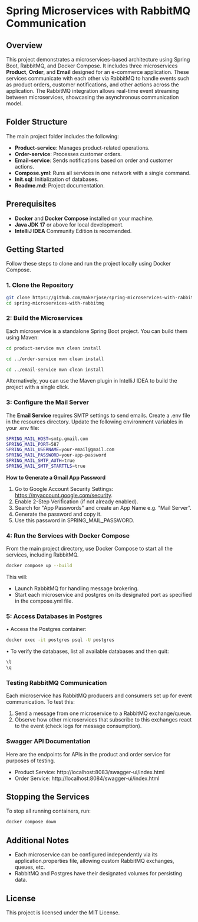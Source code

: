 # Spring Microservices with RabbitMQ Communication

## Overview

This project demonstrates a microservices-based architecture using Spring Boot, RabbitMQ, and Docker Compose. It includes three microservices **Product**, **Order**, and **Email** designed for an e-commerce application. These services communicate with each other via RabbitMQ to handle events such as product orders, customer notifications, and other actions across the application. The RabbitMQ integration allows real-time event streaming between microservices, showcasing the asynchronous communication model.

## Folder Structure

The main project folder includes the following:
- **Product-service**: Manages product-related operations.
- **Order-service**: Processes customer orders.
- **Email-service**: Sends notifications based on order and customer actions.
- **Compose.yml**: Runs all services in one network with a single command.
- **Init.sql**: Initialization of databases.
- **Readme.md**: Project documentation.

## Prerequisites

- **Docker** and **Docker Compose** installed on your machine.
- **Java JDK 17** or above for local development.
- **IntelliJ IDEA** Community Edition is recomended.

## Getting Started

Follow these steps to clone and run the project locally using Docker Compose.

### 1. Clone the Repository
```bash
git clone https://github.com/makerjose/spring-microservices-with-rabbitmq.git
cd spring-microservices-with-rabbitmq
```

### 2: Build the Microservices

Each microservice is a standalone Spring Boot project. You can build them using Maven:
```bash
cd product-service mvn clean install

cd ../order-service mvn clean install

cd ../email-service mvn clean install
```
Alternatively, you can use the Maven plugin in IntelliJ IDEA to build the project with a single click. 

### 3: Configure the Mail Server

The **Email Service** requires SMTP settings to send emails. Create a .env file in the resources directory. Update the following environment variables in your .env file:
```bash
SPRING_MAIL_HOST=smtp.gmail.com
SPRING_MAIL_PORT=587
SPRING_MAIL_USERNAME=your-email@gmail.com
SPRING_MAIL_PASSWORD=your-app-password
SPRING_MAIL_SMTP_AUTH=true
SPRING_MAIL_SMTP_STARTTLS=true
```

**How to Generate a Gmail App Password**
1. Go to Google Account Security Settings: https://myaccount.google.com/security.
2. Enable 2-Step Verification (if not already enabled).
3. Search for "App Passwords" and create an App Name e.g. "Mail Server".
4. Generate the password and copy it.
5. Use this password in SPRING_MAIL_PASSWORD.

### 4: Run the Services with Docker Compose

From the main project directory, use Docker Compose to start all the services, including RabbitMQ.
```bash
docker compose up --build
```

This will:
-	Launch RabbitMQ for handling message brokering.
-	Start each microservice and postgres on its designated port as specified in the compose.yml file.

### 5: Access Databases in Postgres

•	Access the Postgres container:
```bash
docker exec -it postgres psql -U postgres
```
•	To verify the databases, list all available databases and then quit:
```bash
\l
\q
```
 
### Testing RabbitMQ Communication

Each microservice has RabbitMQ producers and consumers set up for event communication. To test this:
1.	Send a message from one microservice to a RabbitMQ exchange/queue.
2.	Observe how other microservices that subscribe to this exchanges react to the event (check logs for message consumption).

### Swagger API Documentation
Here are the endpoints for APIs in the product and order service for purposes of testing.
- Product Service: http://localhost:8083/swagger-ui/index.html
- Order Service: http://localhost:8084/swagger-ui/index.html

## Stopping the Services

To stop all running containers, run:
```bash
docker compose down
```

## Additional Notes

-	Each microservice can be configured independently via its application.properties file, allowing custom RabbitMQ exchanges, queues, etc.
-	RabbitMQ and Postgres have their designated volumes for persisting data. 

## License

This project is licensed under the MIT License.